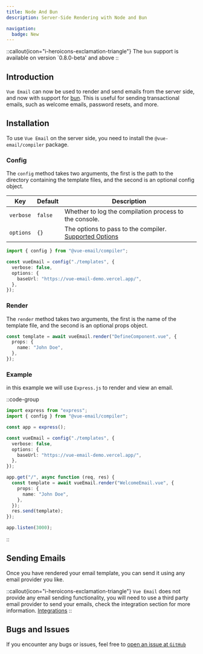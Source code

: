 ```yaml
---
title: Node And Bun
description: Server-Side Rendering with Node and Bun

navigation:
  badge: New
---
```


::callout{icon="i-heroicons-exclamation-triangle"}
The `bun` support is available on version `0.8.0-beta' and above
::

## Introduction

`Vue Email` can now be used to render and send emails from the server side, and now with support for [bun](https://bun.sh). This is useful for sending transactional emails, such as welcome emails, password resets, and more.

## Installation

To use `Vue Email` on the server side, you need to install the `@vue-email/compiler` package.

### Config

The `config` method takes two arguments, the first is the path to the directory containing the template files, and the second is an optional config object.


| Key       | Default | Description                                                                                     |
| --------- | ------- | ----------------------------------------------------------------------------------------------- |
| `verbose` | `false` | Whether to log the compilation process to the console.                                          |
| `options` | `{}`    | The options to pass to the compiler. [Supported Options](/getting-started/installation#options) |


```ts
import { config } from "@vue-email/compiler";

const vueEmail = config("./templates", {
  verbose: false,
  options: {
    baseUrl: "https://vue-email-demo.vercel.app/",
  },
});
```

### Render

The `render` method takes two arguments, the first is the name of the template file, and the second is an optional props object.

```ts
const template = await vueEmail.render("DefineComponent.vue", {
  props: {
    name: "John Doe",
  },
});
```

### Example

in this example we will use `Express.js` to render and view an email.

::code-group

```ts [Express.js]
import express from "express";
import { config } from "@vue-email/compiler";

const app = express();

const vueEmail = config("./templates", {
  verbose: false,
  options: {
    baseUrl: "https://vue-email-demo.vercel.app/",
  },
});

app.get("/", async function (req, res) {
  const template = await vueEmail.render("WelcomeEmail.vue", {
    props: {
      name: "John Doe",
    },
  });
  res.send(template);
});

app.listen(3000);
```

::

## Sending Emails

Once you have rendered your email template, you can send it using any email provider you like.

::callout{icon="i-heroicons-exclamation-triangle"}
`Vue Email` does not provide any email sending functionality, you will need to use a third party email provider to send your emails, check the integration section for more information. [Integrations](/integrations/mailersend)
::

## Bugs and Issues

If you encounter any bugs or issues, feel free to [open an issue at `GitHub`](https://github.com/Dave136/vue-email/issues)
